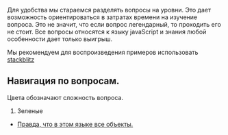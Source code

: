 Для удобства мы стараемся разделять вопросы на уровни. Это дает возможность ориентироваться в затратах времени на изучение вопроса.
Это не значит, что если вопрос легендарный, то проходить его не стоит. Все вопросы относятся к языку javaScript  и знания любой особенности дает только выигрыш.
 
Мы рекомендуем для воспроизведения примеров использовать [stackblitz](https://stackblitz.com) 

## Навигация по вопросам.   
Цвета обозначают сложность вопроса.
1. Зеленые
+ [Правда, что в этом языке все объекты.](https://github.com/Binatik/answers/blob/main/javaScript/RU/questions/everything-object.md)
